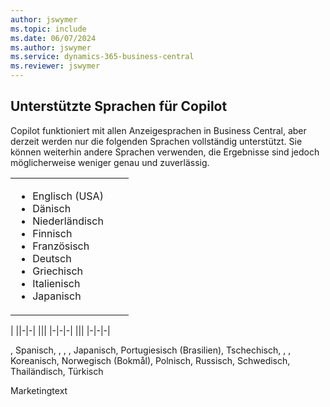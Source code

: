 ```yaml
---
author: jswymer
ms.topic: include
ms.date: 06/07/2024
ms.author: jswymer
ms.service: dynamics-365-business-central
ms.reviewer: jswymer
---
```

## Unterstützte Sprachen für Copilot

Copilot funktioniert mit allen Anzeigesprachen in Business Central, aber derzeit werden nur die folgenden Sprachen vollständig unterstützt. Sie können weiterhin andere Sprachen verwenden, die Ergebnisse sind jedoch möglicherweise weniger genau und zuverlässig.

||||
|-|-|-|
|<ul><li>Englisch (USA)</li><li>Dänisch</li><li>Niederländisch</li><li>Finnisch</li><li>Französisch</li><li>Deutsch</li><li>Griechisch</li><li>Italienisch</li><li>Japanisch</li>|
|
||-|-|
|||
|-|-|-|
|||
|-|-|-|


, Spanisch, , , , Japanisch, Portugiesisch (Brasilien), Tschechisch, , , Koreanisch, Norwegisch (Bokmål), Polnisch, Russisch, Schwedisch, Thailändisch, Türkisch


Marketingtext